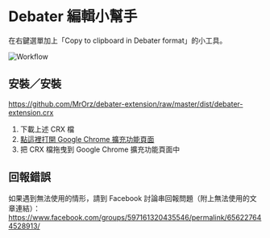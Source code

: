 # Debater 編輯小幫手

在右鍵選單加上「Copy to clipboard in Debater format」的小工具。

![Workflow](http://i.giphy.com/3o72F3b9wlPvltY2Tm.gif)

## 安裝／安裝
https://github.com/MrOrz/debater-extension/raw/master/dist/debater-extension.crx

1. 下載上述 CRX 檔
2. [點這裡打開 Google Chrome 擴充功能頁面](chrome://extensions)
3. 把 CRX 檔拖曳到 Google Chrome 擴充功能頁面中

## 回報錯誤
如果遇到無法使用的情形，請到 Facebook 討論串回報問題（附上無法使用的文章連結）：
https://www.facebook.com/groups/597161320435546/permalink/656227644528913/
